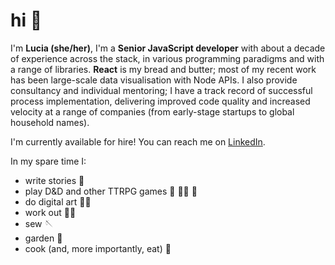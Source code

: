 # hi 🍄

I'm **Lucia (she/her)**, I'm a **Senior JavaScript developer** with about a decade of experience across the stack, in various programming paradigms and with a range of libraries. **React** is my bread and butter; most of my recent work has been large-scale data visualisation with Node APIs. I also provide consultancy and individual mentoring; I have a track record of successful process implementation, delivering improved code quality and increased velocity at a range of companies (from early-stage startups to global household names).

I'm currently available for hire! You can reach me on [LinkedIn](https://www.linkedin.com/in/lucia-velasco/). 

In my spare time I:
- write stories 📝
- play D&D and other TTRPG games 🐉 🧝‍♀️ 📜 
- do digital art 👩‍💻
- work out 🏋️‍♀️
- sew 🪡
- garden 🍂
- cook (and, more importantly, eat) 🍙
